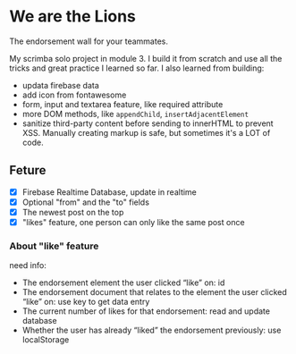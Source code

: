 # We are the Lions
The endorsement wall for your teammates.

My scrimba solo project in module 3. 
I build it from scratch and use all the tricks and great practice I learned so far. 
I also learned from building:
- updata firebase data
- add icon from fontawesome
- form, input and textarea feature, like required attribute
- more DOM methods, like `appendChild`, `insertAdjacentElement`
- sanitize third-party content before sending to innerHTML to prevent XSS. Manually creating markup is safe, but sometimes it's a LOT of code.

## Feture
- [x] Firebase Realtime Database, update in realtime 
- [x] Optional "from" and the "to" fields
- [x] The newest post on the top
- [x] "likes" feature, one person can only like the same post once

### About "like" feature
need info:
- The endorsement element the user clicked “like” on: id
- The endorsement document that relates to the element the user clicked “like” on: use key to get data entry
- The current number of likes for that endorsement: read and update database
- Whether the user has already “liked” the endorsement previously: use localStorage